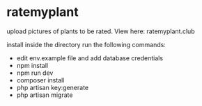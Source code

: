 # ratemyplant
upload pictures of plants to be rated. View here: ratemyplant.club

install
inside the directory run the following commands:
- edit env.example file and add database credentials
- npm install
- npm run dev
- composer install
- php artisan key:generate
- php artisan migrate
